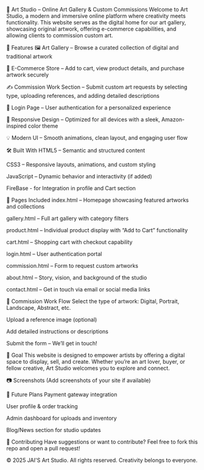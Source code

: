 🎨 Art Studio – Online Art Gallery & Custom Commissions
Welcome to Art Studio, a modern and immersive online platform where creativity meets functionality. This website serves as the digital home for our art gallery, showcasing original artwork, offering e-commerce capabilities, and allowing clients to commission custom art.

🌟 Features
🖼️ Art Gallery – Browse a curated collection of digital and traditional artwork

🛒 E-Commerce Store – Add to cart, view product details, and purchase artwork securely

✍️ Commission Work Section – Submit custom art requests by selecting type, uploading references, and adding detailed descriptions

🔐 Login Page – User authentication for a personalized experience

📱 Responsive Design – Optimized for all devices with a sleek, Amazon-inspired color theme

💡 Modern UI – Smooth animations, clean layout, and engaging user flow

🛠️ Built With
HTML5 – Semantic and structured content

CSS3 – Responsive layouts, animations, and custom styling

JavaScript – Dynamic behavior and interactivity (if added)

FireBase - for Integration in profile and Cart section

📁 Pages Included
index.html – Homepage showcasing featured artworks and collections

gallery.html – Full art gallery with category filters

product.html – Individual product display with “Add to Cart” functionality

cart.html – Shopping cart with checkout capability

login.html – User authentication portal

commission.html – Form to request custom artworks

about.html – Story, vision, and background of the studio

contact.html – Get in touch via email or social media links

🧩 Commission Work Flow
Select the type of artwork: Digital, Portrait, Landscape, Abstract, etc.

Upload a reference image (optional)

Add detailed instructions or descriptions

Submit the form – We’ll get in touch!

🎯 Goal
This website is designed to empower artists by offering a digital space to display, sell, and create. Whether you’re an art lover, buyer, or fellow creative, Art Studio welcomes you to explore and connect.

📷 Screenshots
(Add screenshots of your site if available)


📌 Future Plans
Payment gateway integration

User profile & order tracking

Admin dashboard for uploads and inventory

Blog/News section for studio updates

🤝 Contributing
Have suggestions or want to contribute? Feel free to fork this repo and open a pull request!

© 2025  JAI'S Art Studio. All rights reserved. Creativity belongs to everyone.
